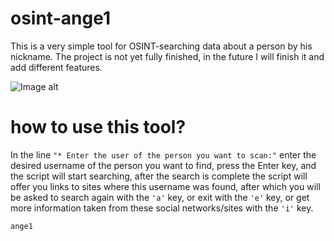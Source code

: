 # osint-ange1

This is a very simple tool for OSINT-searching data about a person by his nickname.
The project is not yet fully finished, in the future I will finish it and add different features.

![Image alt](https://github.com/d3adAnge1/osint-ange1/blob/main/osint-angel_screenshot.png)

# how to use this tool?
In the line `"* Enter the user of the person you want to scan:"` enter the desired username of the person you want to find, press the Enter key, and the script will start searching, after the search is complete the script will offer you links to sites where this username was found, after which you will be asked to search again with the `'a'` key, or exit with the `'e'` key, or get more information taken from these social networks/sites with the `'i'` key.

```ange1```
